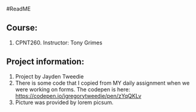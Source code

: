 #ReadME
## Course:
1. CPNT260. Instructor: Tony Grimes
## Project information:
1. Project by Jayden Tweedie
2. There is some code that I copied from MY daily assignment when we were working on forms. The codepen is here: https://codepen.io/jgregorytweedie/pen/zYqQKLv
3. Picture was provided by lorem picsum. 